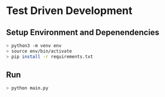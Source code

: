 # Test Driven Development

## Setup Environment and Depenendencies

```bash
> python3 -m venv env
> source env/bin/activate
> pip install -r requirements.txt
```

## Run

```bash
> python main.py
```
